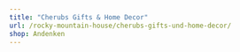 ```yaml
---
title: "Cherubs Gifts & Home Decor"
url: /rocky-mountain-house/cherubs-gifts-und-home-decor/
shop: Andenken
---
```

